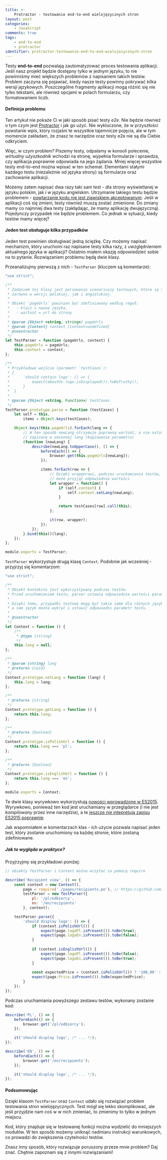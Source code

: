 ```yaml
---
title: >-
    Protractor - testowanie end-to-end wielojęzycznych stron
layout: post
categories: 
    - JavaScript
comments: true
tags: 
    - end-to-end
    - protractor
identifier: protractor-testowanie-end-to-end-wielojezycznych-stron
---
```


Testy **end-to-end** pozwalają zautomatyzować proces testowania aplikacji. Jeśli nasz projekt będzie dostępny tylko w jednym języku, to nie powinniśmy mieć większych problemów z napisaniem takich testów. Problem zaczyna się pojawiać, kiedy nasze testy powinny pokrywać kilka wersji językowych. Poszczególne fragmenty aplikacji mogą różnić się nie tylko tekstami, ale również opcjami w polach formularzu, czy formatowaniem liczb. 

#### Definicja problemu

Ten artykuł nie pokaże Ci w jaki sposób pisać testy *e2e*. Nie będzie również o tym czym jest [Protractor](http://angular.github.io/protractor/#/) i&nbsp;jak go użyć. Nie wykluczone, że w przyszłości powstanie wpis, który rozjaśni te wszystkie tajemnicze pojęcia, ale w tym momencie zakładam, że znasz te narzędzie oraz testy e2e nie są dla Ciebie odkryciem.

Więc, w czym problem? Piszemy testy, odpalamy w konsoli polecenie, *wirtualny użyszkodnik* wchodzi na stronę, wypełnia formularze i sprawdza, czy aplikacja poprawnie odpowiada na jego żądania. Mniej więcej wszystkie testy end-to-end można wpisać w ten schemat. Elementami stałymi każdego testu (niezależnie od języka strony) są formularze oraz zachowanie aplikacji. 

Możemy zatem napisać dwa razy taki sam test - dla strony wyświetlanej w języku polskim, jak&nbsp;i&nbsp;w&nbsp;języku angielskim. Utrzymanie takiego testu będzie problemem - [powtarzanie kodu nie jest zjawiskiem akceptowanym](https://en.wikipedia.org/wiki/Don%27t_repeat_yourself). Jeśli w aplikacji coś się zmieni, testy również muszą zostać zmienione. Do zmiany mamy co najmniej dwa testy (zakłądając, że mamy aplikację dwujęzyczną). Pojedynczy przypadek nie będzie problemem. Co jednak w sytuacji, kiedy testów mamy więcej? 

#### Jeden test obsługuje kilka przypadków

Jeden test powinien obsługiwać jedną ściężkę. Czy możemy napisać mechanizm, który uruchomi raz napisane testy kilka razy, z uwzględnieniem aktualnego języka w aplikacji? Ostatnio miałem okazję odpowiedzieć sobie na to pytanie. Rozwiązaniem problemu będą dwie klasy.

Przeanalizujmy pierwszą z nich - `TestParser` (kluczem są komentarze):

```js
"use strict";

/**
 * Zadaniem tej klasy jest parsowanie scenariuszy testowych, które są takie same
 * zarówno w wersji polskiej, jak i angielskiej.
 *
 * Obiekt `pageUrls` powinien być zdefiniowany według reguł:
 *   - klucz = nazwa języka,
 *   - wartość = url do strony
 *
 * @param {Object <string, string>} pageUrls
 * @param {Context} context [context=undefined]
 * @constructor
 */
let TestParser = function (pageUrls, context) {
    this.pageUrls = pageUrls;
    this.context = context;
};

/**
 * Przykładowe wejście (parametr `testCases`):
 * {
 *      'should contain logo': () => {
 *          expect(aboutUs.logo.isDisplayed()).toBeTruthy();
 *      }
 *  }
 *
 * @param {Object <string, Function>} testCases
 */
TestParser.prototype.parse = function (testCases) {
    let self = this,
        items = Object.keys(testCases);

    Object.keys(this.pageUrls).forEach(lang => {
        // W ten sposób newLang otrzymuje poprawną wartość, a nie ostatnią
        // zapisaną w zmiennej lang (kopiowanie parametru)
        (function (newLang) {
            describe(newLang.toUpperCase(), () => {
                beforeEach(() => {
                    browser.get(this.pageUrls[newLang]);
                });

                items.forEach(row => {
                    // Dzięki wrapperowi, podczas uruchamiania testów, context
                    // może przyjąć odpowiednie wartości
                    let wrapper = function() {
                        if (self.context) {
                            self.context.setLang(newLang);
                        }

                        return testCases[row].call(this);
                    };

                    it(row, wrapper);
                });
            });
        }.bind(this))(lang);
    });
};

module.exports = TestParser;
```

`TestParser` wykorzystuje drugą klasę `Context`. Podobnie jak wcześniej - przyjrzyj się komentarzom:

```js
"use strict";

/**
 * Obiekt kontekstu jest wykorzystywany podczas testów.
 * Przed uruchomieniem testu, parser ustawia odpowiednie wartości parametrów.
 *
 * Dzięki temu, przypadki testowe mogą być takie same dla różnych języków,
 * a sam język można wykryć i ustawić odpowiedni parametr testu.
 *
 * @constructor
 */
let Context = function () {
    /**
     * @type {string}
     */
    this.lang = null;
};

/**
 * @param {string} lang
 * @returns {void}
 */
Context.prototype.setLang = function (lang) {
    this.lang = lang;
};

/**
 * @returns {string}
 */
Context.prototype.getLang = function () {
    return this.lang;
};

/**
 * @returns {boolean}
 */
Context.prototype.isPolishUrl = function () {
    return this.lang === 'pl';
};

/**
 * @returns {boolean}
 */
Context.prototype.isEnglishUrl = function () {
    return this.lang === 'en';
};

module.exports = Context;
```

Te dwie klasy wyrywkowo wykorzystują [nowości wprowadzone w ES2015](http://es6-features.org). Wyrywkowo,
ponieważ ten kod jest uruchamiany w przeglądarce (i nie jest *kompilowany* przez inne narzędzia), a te
[jeszcze nie intepretują zapisu ES2015 poprawnie](https://kangax.github.io/compat-table/es6/).

Jak wspomniałem w komentarzach klas - ich użycie pozwala napisać jeden test, który zostanie uruchomiony 
na każdej stronie, które zostaną zdefiniowane.

##### Jak to wygląda w praktyce?

Przyjrzyjmy się przykładowi poniżej:

```js
// obiekty TestParser i Context można wczytać za pomocą require

describe('Recipient view', () => {
    const context = new Context(),
        page = require('./pages/recipients.po'), // https://github.com/angular/protractor/blob/master/docs/page-objects.md
        testParser = new TestParser({
            pl: '/pl/odbiorcy',
            en: '/en/recipients'
        }, context);

    testParser.parse({
        'should display logo': () => {
            if (context.isPolishUrl()) {
                expect(page.logoPl.isPresent()).toBe(true);
                expect(page.logoEn.isPresent()).toBe(false);
            }
            
            if (context.isEnglishUrl()) {
                expect(page.logoPl.isPresent()).toBe(false);
                expect(page.logoEn.isPresent()).toBe(true);
            }
            
            const expectedPrice = (context.isPolishUrl()) ? '100,00' : '100.00';
            expect(page.Price.isPresent()).toBe(expectedPrice);
        }
    });
});
```

Podczas uruchamiania powyższego zestawu testów, wykonany zostanie kod:

```js
describe('PL', () => {
    beforeEach(() => {
        browser.get('/pl/odbiorcy');
    });

    it('should display logo', /* ... */);
});

describe('EN', () => {
    beforeEach(() => {
        browser.get('/en/recipients');
    });

    it('should display logo', /* ... */);
});
```

#### Podsumowując

Dzięki klasom `TestParser` oraz `Context` udało się rozwiązać problem testowania stron wielojęzycznych. Test mógł się lekko skomplikować, ale jeśli przyjdzie nam coś w w nich zmieniać, to zmienimy to tylko w jednym miejscu.

Kod, który znajduje się w testowanej funkcji można wydzielić do mniejszych modułów. W ten sposób możemy uniknąć nadmiaru instrukcji warunkowych, co prowadzi do zwiększenia czytelności testów.

Znasz inny sposób, który rozwiązuje poruszony przeze mnie problem? Daj znać. Chętnie zapoznam się z innymi rozwiązaniami!
